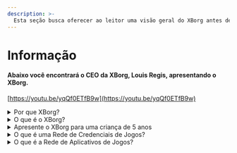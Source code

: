 ```yaml
---
description: >-
  Esta seção busca oferecer ao leitor uma visão geral do XBorg antes de explorar o restante deste documento. Este é o melhor lugar para começar a desenvolver uma compreensão geral do XBorg
---
```


# Informação

#### Abaixo você encontrará o CEO da XBorg, Louis Regis, apresentando o XBorg.



[https://youtu.be/yqQf0ETfB9w](https://youtu.be/yqQf0ETfB9w)

<details>

<summary>Por que XBorg?</summary>

Na sociedade atual, onde o tempo de lazer está se tornando cada vez mais abundante, os jogadores passam horas incontáveis imersos em mundos de jogos. No entanto, os dados gerados por essas experiências muitas vezes são subvalorizados e fragmentados em vários jogos. A XBorg reconhece o valor do tempo dos jogadores e busca tornar seus dados significativos e valiosos.

O problema dos dados fragmentados dos jogadores é agravado pelo fato de que os jogadores nem sempre são recompensados por suas contribuições para o sucesso de um jogo. Apesar de serem uma parte integral do ecossistema de jogos, os jogadores muitas vezes não percebem nenhum valor gerado por sua jogabilidade. Esse problema significativo afeta inúmeros jogadores e requer uma solução.

</details>

<details>

<summary>O que é o XBorg?</summary>

O XBorg está revolucionando a indústria de jogos, capacitando os jogadores a criar sua identidade digital de jogos por meio de uma rede de credenciais. Ele abre caminho para uma nova geração de aplicativos e casos de uso de jogos aprimorados.

Com o potencial de atrair dezenas de milhões de jogadores para o ecossistema Web3, o XBorg está pronto para transformar o futuro dos jogos como o conhecemos.

O XBorg conta com o apoio das melhores marcas e investidores do Web3 e é o lar dos jogadores mais competitivos do Web3.

</details>

<details>

<summary>Apresente o XBorg para uma criança de 5 anos</summary>

Ei, criança! Você já jogou algum jogo no seu tablet ou celular? Bem, tem uma coisa muito legal chamada XBorg que vai deixar sua experiência de jogo ainda mais divertida!

O XBorg é como uma ferramenta especial que ajuda você a criar seu próprio personagem digital que você pode usar para jogar. É como criar seu próprio super-herói!

E a melhor parte é que seu super-herói te dá superpoderes em outros aplicativos de jogos legais também. É como dar superpoderes para todos os jogadores do planeta.

O XBorg está sendo apoiado por pessoas muito importantes e inteligentes que acham que isso vai mudar a forma como jogamos no futuro. Então prepare-se, porque o XBorg vai ser muito importante!

</details>

<details>

<summary>O que é uma Rede de Credenciais de Jogos?</summary>

A rede de credenciais é como um hub pessoal de dados de jogos para cada jogador. Ela agrega todas as suas credenciais de jogos de diferentes jogos e aplicativos em um único ID, como seu desempenho em um jogo, as comunidades de jogos às quais pertence e o número de torneios que venceu. É a identidade digital dos jogadores.

Nosso sistema rastreia três tipos de dados do usuário:

1. Engajamento em esportes eletrônicos
2. Desempenho em jogos
3. Atividade social/fã

Coletamos esses dados de plataformas populares como Steam, FaceIt, Riot Games, Twitter, Discord e fontes on-chain.

Tecnicamente falando, a Rede de Credenciais de Jogos usa tokens soulbound dos jogadores (NFTs não transferíveis) para armazenar suas métricas com segurança. Nosso agregador de dados avançado, o XBorg, garante que os jogadores sejam os proprietários exclusivos de seus dados.

A rede de credenciais é o bloco de construção que permite a criação de aplicativos de jogos aprimorados e jogos conectados à identidade dos jogadores.

Portanto, imagine o protocolo Lens para jogos.

</details>

<details>

<summary>O que é a Rede de Aplicativos de Jogos?</summary>

A rede de aplicativos de jogos é uma coleção de aplicativos de jogos que usam a identidade digital de um jogador. Nossa rede de credenciais pode ser usada para criar aplicativos de jogos mais avançados, como uma plataforma de torneios que combina jogadores com base em seu histórico, um lançador de GameFi soulbound ou um aplicativo de namoro de jogos que combina jogadores com base em suas credenciais. As marcas também podem usar essa rede para aquisição de usuários com base em dados de jogadores. A rede de aplicativos de jogos oferece possibilidades infinitas para uma experiência de jogo mais personalizada e agradável.

Pretendemos que o uso da rede de credenciais seja sem permissão, para que qualquer desenvolvedor possa criar novos aplicativos legais :)&#x20;

</details>